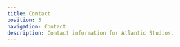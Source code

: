 ```yaml
---
title: Contact
position: 3
navigation: Contact
description: Contact information for Atlantic Studios.
---
```


